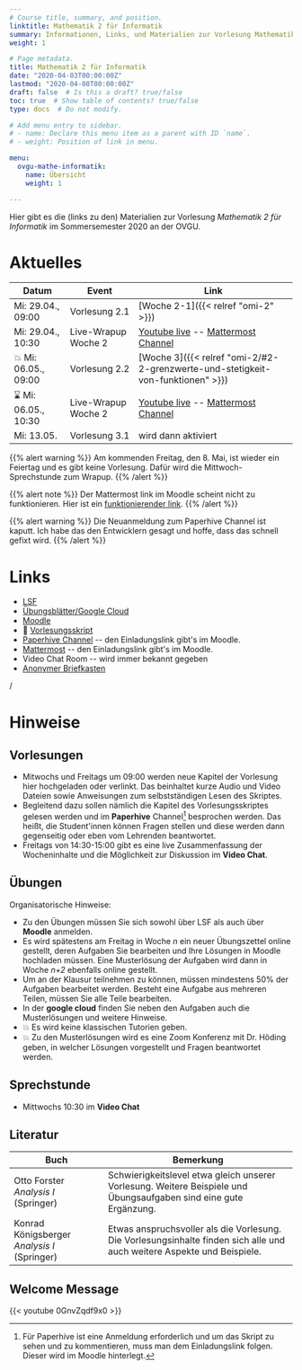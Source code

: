 ```yaml
---
# Course title, summary, and position.
linktitle: Mathematik 2 für Informatik
summary: Informationen, Links, und Materialien zur Vorlesung Mathematik 2 für Informatik an der OVGU im Sommersemester 2020
weight: 1

# Page metadata.
title: Mathematik 2 für Informatik
date: "2020-04-03T00:00:00Z"
lastmod: "2020-04-08T00:00:00Z"
draft: false  # Is this a draft? true/false
toc: true  # Show table of contents? true/false
type: docs  # Do not modify.

# Add menu entry to sidebar.
# - name: Declare this menu item as a parent with ID `name`.
# - weight: Position of link in menu.

menu:
  ovgu-mathe-informatik:
    name: Übersicht
    weight: 1

---
```


Hier gibt es die (links zu den) Materialien zur Vorlesung *Mathematik 2 für
Informatik* im Sommersemester 2020 an der OVGU.

# Aktuelles

| Datum | Event | Link |
| ----- | ---------- | ---- |
| Mi: 29.04., 09:00 | Vorlesung 2.1 | [Woche 2-1]({{< relref "omi-2" >}})  | 
| Mi: 29.04., 10:30 | Live-Wrapup Woche 2 | [Youtube live](https://www.youtube.com/c/JanHeiland/live) -- [Mattermost Channel](http://mm.cs.ovgu.de/mathe-info-2/channels/wrapup-2904-woche-2) |
| :boom: Mi: 06.05., 09:00 | Vorlesung 2.2 | [Woche 3]({{< relref "omi-2/#2-2-grenzwerte-und-stetigkeit-von-funktionen" >}}) | 
| :hourglass: Mi: 06.05., 10:30 | Live-Wrapup Woche 2 | [Youtube live](https://www.youtube.com/c/JanHeiland/live) -- [Mattermost Channel](http://mm.cs.ovgu.de/mathe-info-2/channels/wrapup-2904-woche-2) |
| Mi: 13.05. | Vorlesung 3.1 | wird dann aktiviert |

{{% alert warning %}}
Am kommenden Freitag, den 8. Mai, ist wieder ein Feiertag und es gibt keine
Vorlesung. Daf&uuml;r wird die Mittwoch-Sprechstunde zum Wrapup.
{{% /alert %}}

{{% alert note %}}
Der Mattermost link im Moodle scheint nicht zu funktionieren. Hier ist ein
[funktionierender link](http://mm.cs.ovgu.de/signup_user_complete/?id=9jpmz8iuofdf7due6uqf14jk9w).
{{% /alert %}}

{{% alert warning %}}
Die Neuanmeldung zum Paperhive Channel ist kaputt. Ich habe das den Entwicklern
gesagt und hoffe, dass das schnell gefixt wird.
{{% /alert %}}

# Links

 * [LSF](https://lsf.ovgu.de/qislsf/rds?state=verpublish&status=init&vmfile=no&publishid=154905&moduleCall=webInfo&publishConfFile=webInfo&publishSubDir=veranstaltung)
 * [Übungsblätter/Google Cloud](https://drive.google.com/open?id=1S6Qi0eOcYlOz30TlTa08f1ty9M72xfJf)
 * [Moodle](https://elearning.ovgu.de/course/view.php?id=7691)
 * :blue_book: [Vorlesungsskript](files/Henk_Skript_Mathe_fuer_Informatiker.pdf)
 * [Paperhive Channel](https://paperhive.org/documents/items/Q5_T1IK-vd5c?a=p:61) -- den Einladungslink gibt's im Moodle.
 * [Mattermost](http://mm.cs.ovgu.de/mathe-info-2/channels/town-square) -- den
   Einladungslink gibt's im Moodle.
 * Video Chat Room -- wird immer bekannt gegeben <!-- (https://meet.ovgu.de/MatheInfoZwei) -->
 * [Anonymer Briefkasten](https://www2.math.uni-magdeburg.de/owncloud/index.php/s/w8j8Xaxo2dfzMIZ)

/
# Hinweise

## Vorlesungen

 * Mitwochs und Freitags um 09:00 werden neue Kapitel der Vorlesung hier
   hochgeladen oder verlinkt.  Das beinhaltet kurze Audio und Video Dateien
   sowie Anweisungen zum selbstst&auml;ndigen Lesen des Skriptes.
 * Begleitend dazu sollen n&auml;mlich die Kapitel des Vorlesungsskriptes
   gelesen werden und im **Paperhive** Channel[^1] besprochen werden. Das
   hei&szlig;t, die Student'innen können Fragen stellen und diese werden dann
   gegenseitig oder eben vom Lehrenden beantwortet.
 * Freitags von 14:30-15:00 gibt es eine live Zusammenfassung der Wocheninhalte
   und die M&ouml;glichkeit zur Diskussion im **Video Chat**.

## Übungen

Organisatorische Hinweise:
 * Zu den Übungen müssen Sie sich sowohl über LSF als auch über
   **Moodle** anmelden.
 * Es wird spätestens am Freitag in Woche *n* ein neuer Übungszettel online
   gestellt, deren Aufgaben Sie bearbeiten und Ihre Lösungen in Moodle hochladen
   müssen. Eine Musterlösung der Aufgaben wird dann in Woche *n+2* ebenfalls
   online gestellt. 
 * Um an der Klausur teilnehmen zu können, müssen mindestens 50% der
   Aufgaben bearbeitet werden. Besteht eine Aufgabe aus mehreren Teilen,
   müssen Sie alle Teile bearbeiten.  
 * In der **google cloud** finden Sie neben den Aufgaben auch die Musterlösungen
   und weitere Hinweise.
 * :boom: Es wird keine klassischen Tutorien geben.
 * :boom: Zu den Musterlösungen wird es eine Zoom Konferenz mit Dr. H&ouml;ding
   geben, in welcher L&ouml;sungen vorgestellt und Fragen beantwortet werden.

## Sprechstunde

 * Mittwochs 10:30 im **Video Chat**

## Literatur

| Buch | Bemerkung |
|------| ----------|
| Otto Forster *Analysis I* (Springer) | Schwierigkeitslevel etwa gleich unserer Vorlesung. Weitere Beispiele und Übungsaufgaben sind eine gute Ergänzung. |
| Konrad Königsberger *Analysis I* (Springer) | Etwas anspruchsvoller als die Vorlesung. Die Vorlesungsinhalte finden sich alle und auch weitere Aspekte und Beispiele. |

## Welcome Message

{{< youtube 0GnvZqdf9x0 >}}

[^1]: F&uuml;r Paperhive ist eine Anmeldung erforderlich und um das Skript zu
  sehen und zu kommentieren, muss man dem Einladungslink folgen. Dieser wird im
  Moodle hinterlegt.


